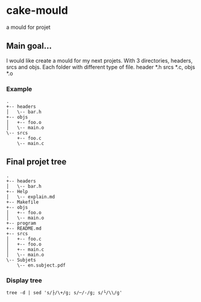 # cake-mould
a mould for projet

## Main goal...

I would like create a mould 
for my next projets. With 3 directories,
headers, srcs and objs. Each folder with different type of file.
header \*.h srcs \*.c, objs \*.o

### Example

```
.
+-- headers
│   \-- bar.h
+-- objs
│   +-- foo.o
│   \-- main.o
\-- srcs
    +-- foo.c
    \-- main.c
```



## Final projet tree

```
.
+-- headers
│   \-- bar.h
+-- Help
│   \-- explain.md
+-- Makefile
+-- objs
│   +-- foo.o
│   \-- main.o
+-- program
+-- README.md
+-- srcs
│   +-- foo.c
│   +-- foo.o
│   +-- main.c
│   \-- main.o
\-- Subjets
    \-- en.subject.pdf
```

### Display tree

```tree -d | sed 's/├/\+/g; s/─/-/g; s/└/\\/g'```
